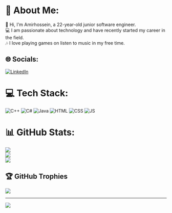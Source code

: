 # 💫 About Me:
👋	Hi, I'm Amirhossein, a 22-year-old junior software engineer. <br>💻	I am passionate about technology and have recently started my career in the field.<br>🎶   I love playing games on listen to music in my free time.


## 🌐 Socials:
[![LinkedIn](https://img.shields.io/badge/LinkedIn-%230077B5.svg?logo=linkedin&logoColor=white)](https://linkedin.com/in/amirhossein-salehi-4890a3268) 

# 💻 Tech Stack:
![C++](https://img.shields.io/badge/c++-%2300599C.svg?style=for-the-badge&logo=c%2B%2B&logoColor=white) ![C#](https://img.shields.io/badge/c%23-%23239120.svg?style=for-the-badge&logo=c-sharp&logoColor=white) ![Java](https://img.shields.io/badge/java-%23ED8B00.svg?style=for-the-badge&logo=java&logoColor=white) ![HTML](https://img.shields.io/badge/c%23-%23239120.svg?style=for-the-badge&logo=c-sharp&logoColor=white) ![CSS](https://img.shields.io/badge/c%23-%23239120.svg?style=for-the-badge&logo=c-sharp&logoColor=white) ![JS](https://img.shields.io/badge/c%23-%23239120.svg?style=for-the-badge&logo=c-sharp&logoColor=white)
# 📊 GitHub Stats:
![](https://github-readme-stats.vercel.app/api?username=TheRichCookie&theme=dark&hide_border=false&include_all_commits=true&count_private=false)<br/>
![](https://github-readme-streak-stats.herokuapp.com/?user=TheRichCookie&theme=dark&hide_border=false)<br/>
![](https://github-readme-stats.vercel.app/api/top-langs/?username=TheRichCookie&theme=dark&hide_border=false&include_all_commits=true&count_private=false&layout=compact)

## 🏆 GitHub Trophies
![](https://github-profile-trophy.vercel.app/?username=TheRichCookie&theme=radical&no-frame=false&no-bg=false&margin-w=4)

---
[![](https://visitcount.itsvg.in/api?id=TheRichCookie&icon=0&color=0)](https://visitcount.itsvg.in)

<!-- Proudly created with GPRM ( https://gprm.itsvg.in ) -->
